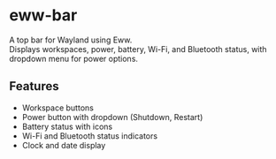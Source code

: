 # eww-bar

A top bar for Wayland using Eww.  
Displays workspaces, power, battery, Wi-Fi, and Bluetooth status, with dropdown menu for power options.

## Features

- Workspace buttons
- Power button with dropdown (Shutdown, Restart)
- Battery status with icons
- Wi-Fi and Bluetooth status indicators
- Clock and date display
